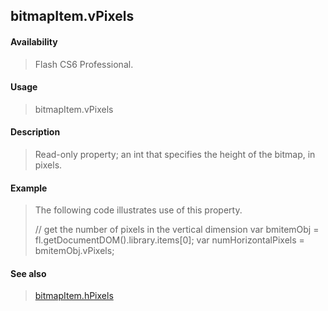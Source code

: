 ## bitmapItem.vPixels

#### Availability

> Flash CS6 Professional.

#### Usage

> bitmapItem.vPixels

#### Description

> Read-only property; an int that specifies the height of the bitmap, in pixels.

#### Example

> The following code illustrates use of this property.
>
> // get the number of pixels in the vertical dimension var bmitemObj = fl.getDocumentDOM().library.items\[0\]; var numHorizontalPixels = bmitemObj.vPixels;

#### See also

> [bitmapItem.hPixels](#_bookmark56)
